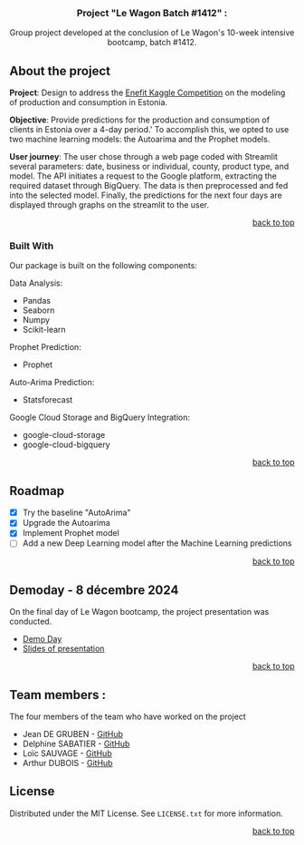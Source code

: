 <a name="readme-top"></a>

<!-- PROJECT LOGO -->
<br />
<div align="center">

  <h3 align="center"> Project "Le Wagon Batch  #1412" : </h3>

  <p align="center">
    Group project developed at the conclusion of Le Wagon's 10-week intensive bootcamp, batch #1412.
  </p>
</div>

<!-- ABOUT THE PROJECT -->
## About the project

<b>Project</b>: Design to address the [Enefit Kaggle Competition](https://www.kaggle.com/competitions/predict-energy-behavior-of-prosumers) on the modeling of production and consumption in Estonia. 

<b>Objective</b>: Provide predictions for the production and consumption of clients in Estonia over a 4-day period.' To accomplish this, we opted to use two machine learning models: the Autoarima and the Prophet models.

<b>User journey</b>: The user chose through a web page coded with Streamlit several parameters: date, business or individual, county, product type, and model. 
The API initiates a request to the Google platform, extracting the required dataset through BigQuery. The data is then preprocessed and fed into the selected model. 
Finally, the predictions for the next four days are displayed through graphs on the streamlit to the user.

<p align="right"><a href="#readme-top">back to top</a></p>

### Built With

Our package is built on the following components:

Data Analysis:
- Pandas
- Seaborn
- Numpy
- Scikit-learn

Prophet Prediction:
- Prophet

Auto-Arima Prediction:
- Statsforecast

Google Cloud Storage and BigQuery Integration:
- google-cloud-storage
- google-cloud-bigquery
  
<p align="right"><a href="#readme-top">back to top</a></p>

<!-- ROADMAP -->
## Roadmap

- [x] Try the baseline "AutoArima"
- [x] Upgrade the Autoarima
- [x] Implement Prophet model
- [ ] Add a new Deep Learning model after the Machine Learning predictions
<p align="right"><a href="#readme-top">back to top</a></p>

<!-- DEMO -->
## Demoday - 8 décembre 2024

On the final day of Le Wagon bootcamp, the project presentation was conducted. 

- [Demo Day](https://drive.google.com/file/d/1c_RxfPp4NmLZI67AzPfI7oamB_BI5sNJ/view?usp=drive_link)
- [Slides of presentation](https://pitch.com/v/AI-Energy-Model-Pitch---ENEFIT-Estonia-zq9kd2/85ed3743-082e-408f-a478-1d8c33c14433)

<p align="right"><a href="#readme-top">back to top</a></p>

<!-- CONTRIBUTING -->
## Team members :

The four members of the team who have worked on the project
- Jean DE GRUBEN - [GitHub](https://github.com/jdgruben)
- Delphine SABATIER - [GitHub](https://github.com/DelphineSabatier)
- Loïc SAUVAGE - [GitHub](https://github.com/LoloLeCode/LoloLeCode)
- Arthur DUBOIS - [GitHub](https://github.com/Zebho)

<!-- LICENSE -->
## License

Distributed under the MIT License.
See `LICENSE.txt` for more information.

<p align="right"><a href="#readme-top">back to top</a></p>
